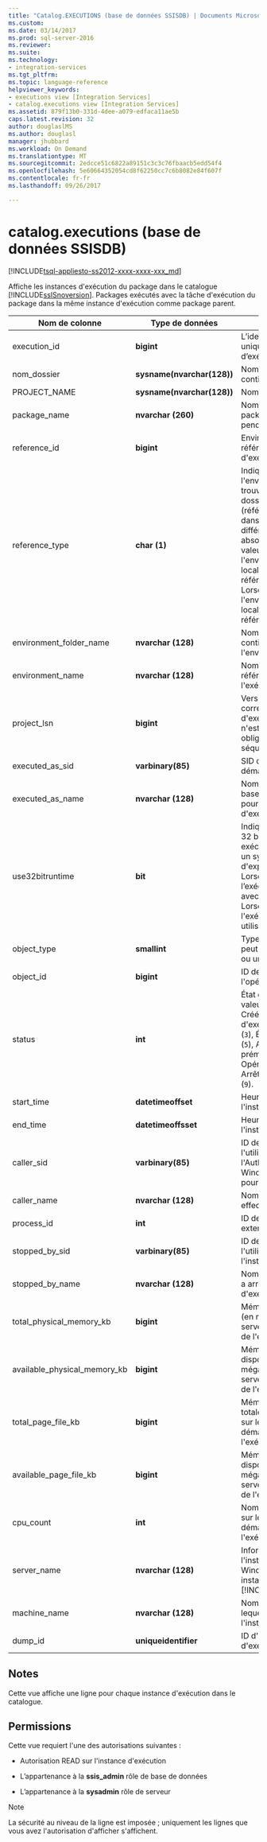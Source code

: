 ```yaml
---
title: "Catalog.EXECUTIONS (base de données SSISDB) | Documents Microsoft"
ms.custom: 
ms.date: 03/14/2017
ms.prod: sql-server-2016
ms.reviewer: 
ms.suite: 
ms.technology:
- integration-services
ms.tgt_pltfrm: 
ms.topic: language-reference
helpviewer_keywords:
- executions view [Integration Services]
- catalog.executions view [Integration Services]
ms.assetid: 879f13b0-331d-4dee-a079-edfaca11ae5b
caps.latest.revision: 32
author: douglaslMS
ms.author: douglasl
manager: jhubbard
ms.workload: On Demand
ms.translationtype: MT
ms.sourcegitcommit: 2edcce51c6822a89151c3c3c76fbaacb5edd54f4
ms.openlocfilehash: 5e60664352054cd8f62250cc7c6b8082e84f607f
ms.contentlocale: fr-fr
ms.lasthandoff: 09/26/2017

---
```

# <a name="catalogexecutions-ssisdb-database"></a>catalog.executions (base de données SSISDB)
[!INCLUDE[tsql-appliesto-ss2012-xxxx-xxxx-xxx_md](../../includes/tsql-appliesto-ss2012-xxxx-xxxx-xxx-md.md)]

  Affiche les instances d'exécution du package dans le catalogue [!INCLUDE[ssISnoversion](../../includes/ssisnoversion-md.md)]. Packages exécutés avec la tâche d'exécution du package dans la même instance d'exécution comme package parent.  
  
|Nom de colonne|Type de données| Description|  
|-----------------|---------------|-----------------|  
|execution_id|**bigint**|L’identificateur (ID) unique pour l’instance d’exécution.|  
|nom_dossier|**sysname(nvarchar(128))**|Nom du dossier qui contient le projet.|  
|PROJECT_NAME|**sysname(nvarchar(128))**|Nom du projet.|  
|package_name|**nvarchar (260)**|Nom du premier package démarré pendant l'exécution.|  
|reference_id|**bigint**|Environnement référencé par l'instance d'exécution.|  
|reference_type|**char (1)**|Indique si l'environnement peut se trouver dans le même dossier que le projet (référence relative) ou dans un dossier différent (référence absolue). Lorsque la valeur est `R`, l'environnement est localisé à l'aide d'une référence relative. Lorsque la valeur est `A`, l'environnement est localisé à l'aide d'une référence absolue.|  
|environment_folder_name|**nvarchar (128)**|Nom du dossier qui contient l'environnement.|  
|environment_name|**nvarchar (128)**|Nom de l'environnement référencé pendant l'exécution.|  
|project_lsn|**bigint**|Version du projet qui correspond à l'instance d'exécution. Ce nombre n'est pas obligatoirement séquentiel.|  
|executed_as_sid|**varbinary(85)**|SID de l'utilisateur qui a démarré l'exécution.|  
|executed_as_name|**nvarchar (128)**|Nom du principal de la base de données utilisé pour démarrer l'instance d'exécution.|  
|use32bitruntime|**bit**|Indique si l'exécution 32 bits est utilisée pour exécuter le package sur un système d'exploitation 64 bits. Lorsque la valeur est `1`, l’exécution est effectuée avec le runtime 32 bits. Lorsque la valeur est `0`, l'exécution 64 bits est utilisée.|  
|object_type|**smallint**|Type de l'objet. L'objet peut être un projet (`20`) ou un package (`30`).|  
|object_id|**bigint**|ID de l'objet affecté par l'opération.|  
|status|**int**|État de l'opération. Les valeurs possibles sont Créé (`1`), En cours d'exécution (`2`), Annulé (`3`), Échec (`4`), En attente (`5`), Arrêté prématurément (`6`), Opération réussie (`7`), Arrêt en cours (`8`) et Fin (`9`).|  
|start_time|**datetimeoffset**|Heure de démarrage de l'instance d'exécution.|  
|end_time|**datetimeoffsset**|Heure d'exécution de l'instance d'exécution.|  
|caller_sid|**varbinary(85)**|ID de sécurité (SID) de l'utilisateur si l'Authentification Windows a été utilisée pour se connecter.|  
|caller_name|**nvarchar (128)**|Nom du compte qui a effectué l'opération.|  
|process_id|**int**|ID de processus externe, le cas échéant.|  
|stopped_by_sid|**varbinary(85)**|ID de sécurité (SID) de l'utilisateur qui a arrêté l'instance d'exécution.|  
|stopped_by_name|**nvarchar (128)**|Nom de l'utilisateur qui a arrêté l'instance d'exécution.|  
|total_physical_memory_kb|**bigint**|Mémoire physique totale (en mégaoctets) sur le serveur au démarrage de l'exécution.|  
|available_physical_memory_kb|**bigint**|Mémoire physique disponible (en mégaoctets) sur le serveur au démarrage de l'exécution.|  
|total_page_file_kb|**bigint**|Mémoire de pages totale (en mégaoctets) sur le serveur au démarrage de l'exécution.|  
|available_page_file_kb|**bigint**|Mémoire de pages disponible (en mégaoctets) sur le serveur au démarrage de l'exécution.|  
|cpu_count|**int**|Nombre d'UC logiques sur le serveur au démarrage de l'exécution.|  
|server_name|**nvarchar (128)**|Informations relatives à l'instance et au serveur Windows pour une instance spécifique de [!INCLUDE[ssNoVersion](../../includes/ssnoversion-md.md)].|  
|machine_name|**nvarchar (128)**|Nom de l'ordinateur sur lequel s'exécute l'instance du serveur.|  
|dump_id|**uniqueidentifier**|ID d'un vidage d'exécution.|  
  
## <a name="remarks"></a>Notes  
 Cette vue affiche une ligne pour chaque instance d'exécution dans le catalogue.  
  
## <a name="permissions"></a>Permissions  
 Cette vue requiert l'une des autorisations suivantes :  
  
-   Autorisation READ sur l'instance d'exécution  
  
-   L’appartenance à la **ssis_admin** rôle de base de données  
  
-   L’appartenance à la **sysadmin** rôle de serveur  
  
> [!NOTE]  
>  La sécurité au niveau de la ligne est imposée ; uniquement les lignes que vous avez l'autorisation d'afficher s'affichent.  
  
  

